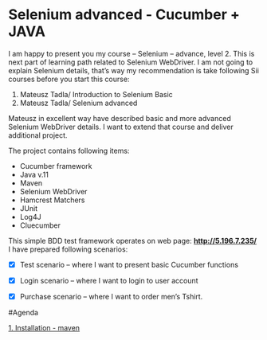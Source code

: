 # Selenium advanced - Cucumber + JAVA
I am happy to present you my course – Selenium – advance, level 2. 
This is next part of learning path related to Selenium WebDriver. I am not going to explain Selenium details, that’s way my recommendation is take following Sii courses before you start this course:  

    
1.  Mateusz Tadla/ Introduction to Selenium Basic
2.  Mateusz Tadla/ Selenium advanced
    

Mateusz in excellent way have described basic and more advanced Selenium WebDriver details. I want to extend that course and deliver additional project. 

The project contains following items:
    	
*  Cucumber framework
*  Java v.11
*  Maven
*  Selenium WebDriver
*  Hamcrest Matchers
*  JUnit
*  Log4J
*  Cluecumber

    	
This simple BDD test framework operates on web page: **http://5.196.7.235/**
I have prepared following scenarios:
    
  	
* [x]  Test scenario – where I want to present basic Cucumber functions
  	
* [x]  Login scenario – where I want to login to user account
    
* [x]  Purchase scenario – where I want to order men’s Tshirt.


#Agenda

[1. Installation - maven](instalation_maven)


